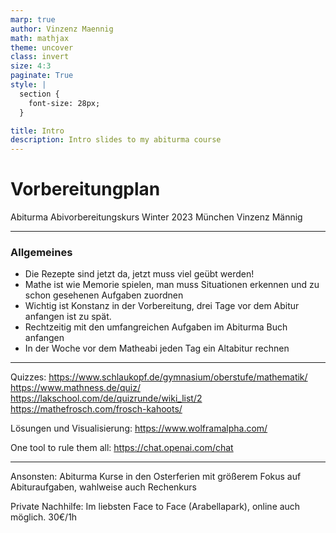 ```yaml
---
marp: true
author: Vinzenz Maennig
math: mathjax
theme: uncover
class: invert
size: 4:3
paginate: True
style: |
  section {
    font-size: 28px;
  }

title: Intro
description: Intro slides to my abiturma course
---
```

# Vorbereitungplan
Abiturma Abivorbereitungskurs
Winter 2023 München
Vinzenz Männig

---
<!--header: Vorbereitungplan | Allgemeines-->
<!--footer: Abiturma Abivorbereitungskurs | Winter 2023 München | Vinzenz Männig-->
### Allgemeines
- Die Rezepte sind jetzt da, jetzt muss viel geübt werden!
- Mathe ist wie Memorie spielen, man muss Situationen erkennen und zu schon gesehenen Aufgaben zuordnen
- Wichtig ist Konstanz in der Vorbereitung, drei Tage vor dem Abitur anfangen ist zu spät.
- Rechtzeitig mit den umfangreichen Aufgaben im Abiturma Buch anfangen
- In der Woche vor dem Matheabi jeden Tag ein Altabitur rechnen

---
<!--header: Vorbereitungplan | Tools-->
Quizzes:
https://www.schlaukopf.de/gymnasium/oberstufe/mathematik/
https://www.mathness.de/quiz/
https://lakschool.com/de/quizrunde/wiki_list/2
https://mathefrosch.com/frosch-kahoots/

Lösungen und Visualisierung:
https://www.wolframalpha.com/

One tool to rule them all:
https://chat.openai.com/chat

---
<!--header: Vorbereitungplan | Private Nachhilfe-->
Ansonsten:
Abiturma Kurse in den Osterferien mit größerem Fokus auf Abituraufgaben, wahlweise auch Rechenkurs

Private Nachhilfe:
Im liebsten Face to Face (Arabellapark), online auch möglich. 30€/1h